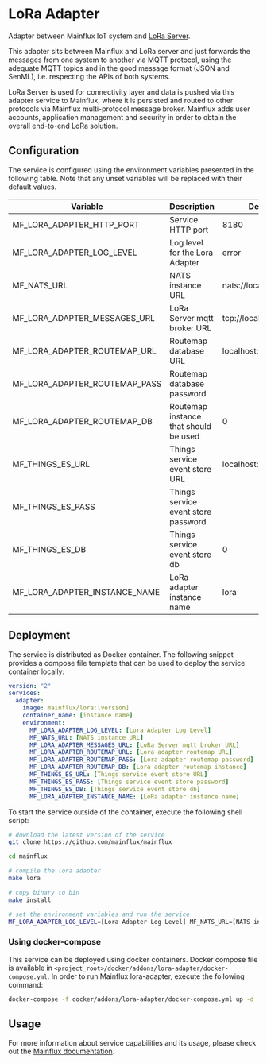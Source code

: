 # LoRa Adapter
Adapter between Mainflux IoT system and [LoRa Server](https://github.com/brocaar/loraserver).

This adapter sits between Mainflux and LoRa server and just forwards the messages from one system to another via MQTT protocol, using the adequate MQTT topics and in the good message format (JSON and SenML), i.e. respecting the APIs of both systems.

LoRa Server is used for connectivity layer and data is pushed via this adapter service to Mainflux, where it is persisted and routed to other protocols via Mainflux multi-protocol message broker. Mainflux adds user accounts, application management and security in order to obtain the overall end-to-end LoRa solution.

## Configuration

The service is configured using the environment variables presented in the
following table. Note that any unset variables will be replaced with their
default values.

| Variable                         | Description                           | Default               |
|----------------------------------|---------------------------------------|-----------------------|
| MF_LORA_ADAPTER_HTTP_PORT        | Service HTTP port                     | 8180                  |
| MF_LORA_ADAPTER_LOG_LEVEL        | Log level for the Lora Adapter        | error                 |
| MF_NATS_URL                      | NATS instance URL                     | nats://localhost:4222 |
| MF_LORA_ADAPTER_MESSAGES_URL     | LoRa Server mqtt broker URL           | tcp://localhost:1883  |
| MF_LORA_ADAPTER_ROUTEMAP_URL     | Routemap database URL                 | localhost:6379        |
| MF_LORA_ADAPTER_ROUTEMAP_PASS    | Routemap database password            |                       |
| MF_LORA_ADAPTER_ROUTEMAP_DB      | Routemap instance that should be used | 0                     |
| MF_THINGS_ES_URL                 | Things service event store URL        | localhost:6379        |
| MF_THINGS_ES_PASS                | Things service event store password   |                       |
| MF_THINGS_ES_DB                  | Things service event store db         | 0                     |
| MF_LORA_ADAPTER_INSTANCE_NAME    | LoRa adapter instance name            | lora                  |

## Deployment

The service is distributed as Docker container. The following snippet provides
a compose file template that can be used to deploy the service container locally:

```yaml
version: "2"
services:
  adapter:
    image: mainflux/lora:[version]
    container_name: [instance name]
    environment:
      MF_LORA_ADAPTER_LOG_LEVEL: [Lora Adapter Log Level]
      MF_NATS_URL: [NATS instance URL]
      MF_LORA_ADAPTER_MESSAGES_URL: [LoRa Server mqtt broker URL]
      MF_LORA_ADAPTER_ROUTEMAP_URL: [Lora adapter routemap URL]
      MF_LORA_ADAPTER_ROUTEMAP_PASS: [Lora adapter routemap password]
      MF_LORA_ADAPTER_ROUTEMAP_DB: [Lora adapter routemap instance]
      MF_THINGS_ES_URL: [Things service event store URL]
      MF_THINGS_ES_PASS: [Things service event store password]
      MF_THINGS_ES_DB: [Things service event store db]
      MF_LORA_ADAPTER_INSTANCE_NAME: [LoRa adapter instance name]
```

To start the service outside of the container, execute the following shell script:

```bash
# download the latest version of the service
git clone https://github.com/mainflux/mainflux

cd mainflux

# compile the lora adapter
make lora

# copy binary to bin
make install

# set the environment variables and run the service
MF_LORA_ADAPTER_LOG_LEVEL=[Lora Adapter Log Level] MF_NATS_URL=[NATS instance URL] MF_LORA_ADAPTER_MESSAGES_URL=[LoRa Server mqtt broker URL] MF_LORA_ADAPTER_ROUTEMAP_URL=[Lora adapter routemap URL] MF_LORA_ADAPTER_ROUTEMAP_PASS=[Lora adapter routemap password] MF_LORA_ADAPTER_ROUTEMAP_DB=[Lora adapter routemap instance] MF_THINGS_ES_URL=[Things service event store URL] MF_THINGS_ES_PASS=[Things service event store password] MF_THINGS_ES_DB=[Things service event store db] MF_LORA_ADAPTER_INSTANCE_NAME=[LoRa adapter instance name] $GOBIN/mainflux-lora
```

### Using docker-compose

This service can be deployed using docker containers.
Docker compose file is available in `<project_root>/docker/addons/lora-adapter/docker-compose.yml`. In order to run Mainflux lora-adapter, execute the following command:

```bash
docker-compose -f docker/addons/lora-adapter/docker-compose.yml up -d
```

## Usage

For more information about service capabilities and its usage, please check out
the [Mainflux documentation](https://mainflux.readthedocs.io/en/latest/lora/).
